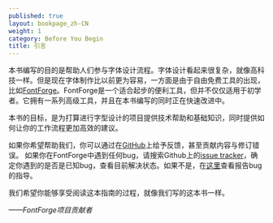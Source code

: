 ```yaml
---
published: true
layout: bookpage_zh-CN
weight: 1
category: Before You Begin
title: 引言
---
```


本书编写的目的是帮助人们参与字体设计流程。字体设计看起来很复杂，就像高科技一样。但是现在字体制作比以前更为容易，一方面是由于自由免费工具的出现，比如[FontForge]。FontForge是一个适合起步的便利工具，但并不仅仅适用于初学者。它拥有一系列高级工具，并且在本书编写的同时正在快速改进中。

本书的目标，是为打算进行字型设计的项目提供技术帮助和基础知识，同时提供如何让你的工作流程更加高效的建议。

如果你希望帮助我们，你可以通过在[GitHub][on GitHub]上给予反馈，甚至贡献内容与修订错误。
如果你在FontForge中遇到任何bug，请搜索Github上的[issue tracker]，确定你遇到的是否是已知bug，查看目前解决状态。如果不是，在[这里][bug]查看报告bug的指导。

我们希望你能够享受阅读这本指南的过程，就像我们写的这本书一样。

*&mdash;&mdash;FontForge项目贡献者*

[FontForge]: http://fontforge.github.io/
[on GitHub]: https://github.com/fontforge/designwithfontforge.com/
[issue tracker]: https://github.com/fontforge/fontforge/issues
[bug]: When_Things_Go_Wrong_With_Fontforge_Itself.html
